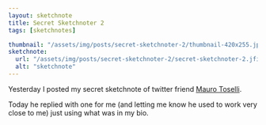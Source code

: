 ```yaml
---
layout: sketchnote
title: Secret Sketchnoter 2
tags: [sketchnotes]

thumbnail: "/assets/img/posts/secret-sketchnoter-2/thumbnail-420x255.jpg"
sketchnote:
  url: "/assets/img/posts/secret-sketchnoter-2/secret-sketchnoter-2.jfif"
  alt: "sketchnote"
---
```


Yesterday I posted my secret sketchnote of twitter friend [Mauro Toselli](https://twitter.com/xlontrax).

Today he replied with one for me (and letting me know he used to work very close to me) just using what
was in my bio.
